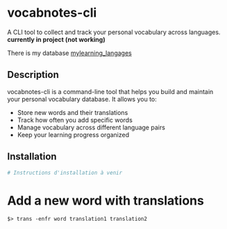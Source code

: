 # vocabnotes-cli

A CLI tool to collect and track your personal vocabulary across languages.  
**currently in project (not working)**

There is my database [mylearning_langages](https://github.com/whoamitty/mylearning_langages)

## Description

vocabnotes-cli is a command-line tool that helps you build and maintain your personal vocabulary database. It allows you to:
- Store new words and their translations
- Track how often you add specific words
- Manage vocabulary across different language pairs
- Keep your learning progress organized

## Installation

```bash
# Instructions d'installation à venir
```


# Add a new word with translations
```
$> trans -enfr word translation1 translation2
```


